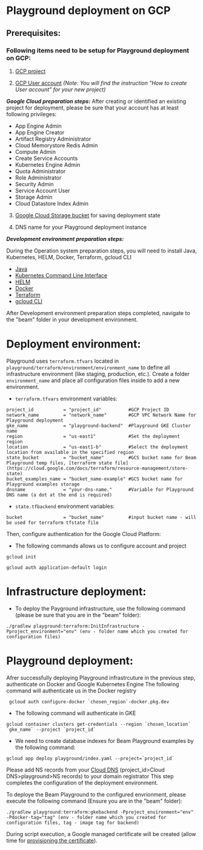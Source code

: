 <!--
    Licensed to the Apache Software Foundation (ASF) under one
    or more contributor license agreements.  See the NOTICE file
    distributed with this work for additional information
    regarding copyright ownership.  The ASF licenses this file
    to you under the Apache License, Version 2.0 (the
    "License"); you may not use this file except in compliance
    with the License.  You may obtain a copy of the License at

      http://www.apache.org/licenses/LICENSE-2.0

    Unless required by applicable law or agreed to in writing,
    software distributed under the License is distributed on an
    "AS IS" BASIS, WITHOUT WARRANTIES OR CONDITIONS OF ANY
    KIND, either express or implied.  See the License for the
    specific language governing permissions and limitations
    under the License.
-->
# Playground deployment on GCP

## Prerequisites:

### Following items need to be setup for Playground deployment on GCP:
1. [GCP project](https://cloud.google.com/)

2. [GCP User account](https://cloud.google.com/appengine/docs/standard/access-control?tab=python) _(Note: You will find the instruction "How to create User account" for your new project)_

***Google Cloud preparation steps:***
After creating or identified an existing project for deployment, please be sure that your account has at least following privileges:
   - App Engine Admin
   - App Engine Creator
   - Artifact Registry Administrator
   - Cloud Memorystore Redis Admin
   - Compute Admin
   - Create Service Accounts
   - Kubernetes Engine Admin
   - Quota Administrator
   - Role Administrator
   - Security Admin
   - Service Account User
   - Storage Admin
   - Cloud Datastore Index Admin

3. [Google Cloud Storage bucket](https://cloud.google.com/storage/docs/creating-buckets) for saving deployment state

4. DNS name for your Playground deployment instance

***Development environment preparation steps:***

During the Operation system preparation steps, you will need to install Java, Kubernetes, HELM, Docker, Terraform, gcloud CLI

* [Java](https://adoptopenjdk.net/)
* [Kubernetes Command Line Interface](https://kubernetes.io/docs/tasks/tools/install-kubectl-linux/)
* [HELM](https://helm.sh/docs/intro/install/)
* [Docker](https://docs.docker.com/engine/install/)
* [Terraform](https://www.terraform.io/downloads)
* [gcloud CLI](https://cloud.google.com/sdk/docs/install-sdk)

After Development environment preparation steps completed, navigate to the "beam" folder in your development environment.

# Deployment environment:
Playground uses `terraform.tfvars` located in `playground/terraform/environment/environment_name` to define all infrastructure environment (like staging, production, etc.). Create a folder `environment_name` and place all configuration files inside to add a new environment.

* `terraform.tfvars` environment variables:
```
project_id           = "project_id"          #GCP Project ID
network_name         = "network_name"        #GCP VPC Network Name for Playground deployment
gke_name             = "playground-backend"  #Playground GKE Cluster name
region               = "us-east1"            #Set the deployment region
location             = "us-east1-b"          #Select the deployment location from available in the specified region
state_bucket         = "bucket_name"         #GCS bucket name for Beam Playground temp files, [terraform state file] (https://cloud.google.com/docs/terraform/resource-management/store-state)
bucket_examples_name = "bucket_name-example" #GCS bucket name for Playground examples storage
dnsname              = "your-dns-name."      #Variable for Playground DNS name (a dot at the end is required)
```
* `state.tfbackend` environment variables:
```
bucket               = "bucket_name"         #input bucket name - will be used for terraform tfstate file
```
Then, configure authentication for the Google Cloud Platform:

* The following commands allows us to configure account and project
```
gcloud init
```
```
gcloud auth application-default login
```
# Infrastructure deployment:
* To deploy the Payground infrastructure, use the following command (please be sure that you are in the "beam" folder):
```
./gradlew playground:terraform:InitInfrastructure -Pproject_environment="env" (env - folder name which you created for configuration files)
```
# Playground deployment:
Afrer successfully deploying Playground infrastrcuture in the previous step, authenticate on Docker and Google Kubernetes Engine
The following command will authenticate us in the Docker registry
```
 gcloud auth configure-docker `chosen_region`-docker.pkg.dev
```
* The following command will authenticate in GKE
```
gcloud container clusters get-credentials --region `chosen_location` `gke_name` --project `project_id`
```
* We need to create database indexes for Beam Playground examples by the following command:
```
gcloud app deploy playground/index.yaml --project=`project_id`
```
Please add NS records from your [Cloud DNS](https://cloud.google.com/dns/docs/records) (project_id>Cloud DNS>playground>NS records) to your domain registrator
This step completes the configuration of the deployment environment. 

To deploye the Beam Playground to the configured envrionment, please execute the following command (Ensure you are in the "beam" folder):
```
./gradlew playground:terraform:gkebackend -Pproject_environment="env" -Pdocker-tag="tag" (env - folder name which you created for configuration files, tag - image tag for backend)
```
During script execution, a Google managed certificate will be created (allow time for [provisioning the certificate](https://cloud.google.com/load-balancing/docs/ssl-certificates/google-managed-certs)).
